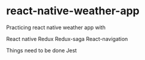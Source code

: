 # react-native-weather-app

Practicing react native weather app with 

React native
Redux
Redux-saga
React-navigation


Things need to be done
Jest 

